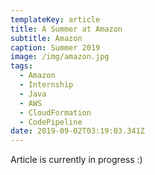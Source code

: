 ```yaml
---
templateKey: article
title: A Summer at Amazon
subtitle: Amazon
caption: Summer 2019
image: /img/amazon.jpg
tags:
  - Amazon
  - Internship
  - Java
  - AWS
  - CloudFormation
  - CodePipeline
date: 2019-09-02T03:19:03.341Z
---
```

Article is currently in progress :)